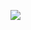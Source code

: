 [![](https://img.shields.io/badge/dynamic/xml.svg?label=100ms&color=blue&query=%2F%2Fmetadata%2Fversioning%2Flatest&url=https%3A%2F%2Frepo1.maven.org%2Fmaven2%2Flive%2F100ms%2Fandroid-sdk%2Fmaven-metadata.xml)](https://jitpack.io/#100mslive/android-sdk)
